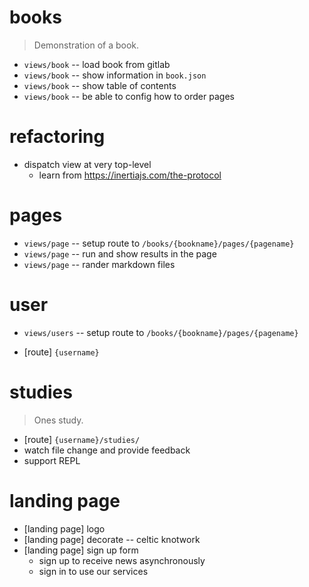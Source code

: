 # books

> Demonstration of a book.

- `views/book` -- load book from gitlab
- `views/book` -- show information in `book.json`
- `views/book` -- show table of contents
- `views/book` -- be able to config how to order pages

# refactoring

- dispatch view at very top-level
  - learn from https://inertiajs.com/the-protocol

# pages

- `views/page` -- setup route to `/books/{bookname}/pages/{pagename}`
- `views/page` -- run and show results in the page
- `views/page` -- rander markdown files

# user

- `views/users` -- setup route to `/books/{bookname}/pages/{pagename}`

- [route] `{username}`

# studies

> Ones study.

- [route] `{username}/studies/`
- watch file change and provide feedback
- support REPL

# landing page

- [landing page] logo
- [landing page] decorate -- celtic knotwork
- [landing page] sign up form
  - sign up to receive news asynchronously
  - sign in to use our services
